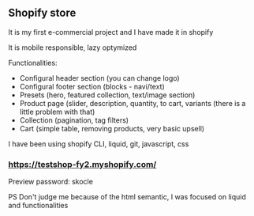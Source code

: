 ## Shopify store

It is my first e-commercial project and I have made it in shopify

It is mobile responsible, lazy optymized

Functionalities:

- Configural header section (you can change logo)
- Configural footer section (blocks - navi/text)
- Presets (hero, featured collection, text/image section)
- Product page (slider, description, quantity, to cart, variants (there is a little problem with that)
- Collection (pagination, tag filters)
- Cart (simple table, removing products, very basic upsell)

I have been using shopify CLI, liquid, git, javascript, css
 
### https://testshop-fy2.myshopify.com/
Preview password: skocle


PS Don't judge me because of the html semantic, I was focused on liquid and functionalities 

